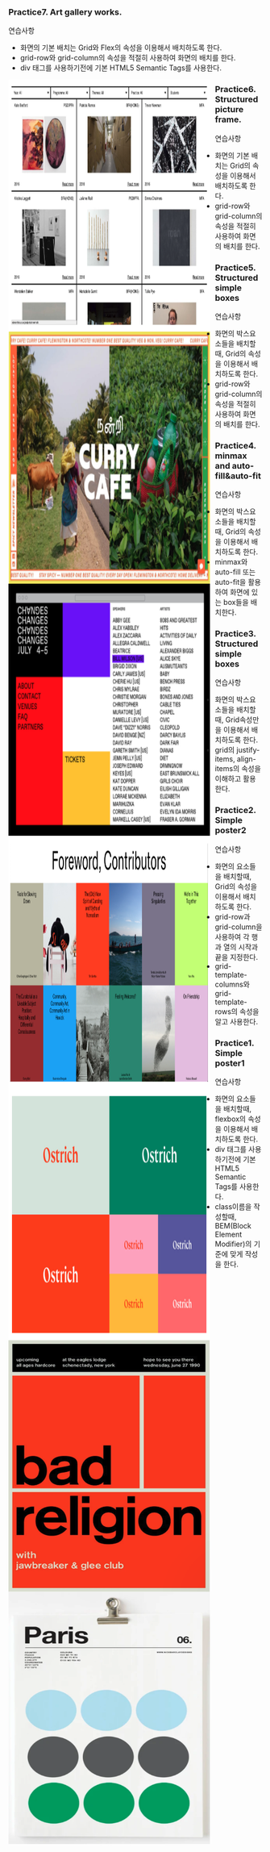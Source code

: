 ### Practice7. Art gallery works.

연습사항

- 화면의 기본 배치는 Grid와 Flex의 속성을 이용해서 배치하도록 한다.
- grid-row와 grid-column의 속성을 적절히 사용하여 화면의 배치를 한다.
- div 태그를 사용하기전에 기본 HTML5 Semantic Tags를 사용한다.

<img src="imgs/practice7.png"
     alt="Markdown Monster icon"
     style="height: 500px; width:400px; float: left; margin-right: 10px;" />

### Practice6. Structured picture frame.

연습사항

- 화면의 기본 배치는 Grid의 속성을 이용해서 배치하도록 한다.
- grid-row와 grid-column의 속성을 적절히 사용하여 화면의 배치를 한다.

<img src="imgs/practice6.png"
     alt="Markdown Monster icon"
     style="height: 500px; width:400px; float: left; margin-right: 10px;" />

### Practice5. Structured simple boxes

연습사항

- 화면의 박스요소들을 배치할때, Grid의 속성을 이용해서 배치하도록 한다.
- grid-row와 grid-column의 속성을 적절히 사용하여 화면의 배치를 한다.

<img src="imgs/practice5.png"
     alt="Markdown Monster icon"
     style="height: 500px; width:400px; float: left; margin-right: 10px;" />

### Practice4. minmax and auto-fill&auto-fit

연습사항

- 화면의 박스요소들을 배치할때, Grid의 속성을 이용해서 배치하도록 한다.
- minmax와 auto-fill 또는 auto-fit을 활용하여 화면에 있는 box들을 배치한다.

<img src="imgs/practice4.png"
     alt="Markdown Monster icon"
     style="height: 500px; width:400px; float: left; margin-right: 10px;" />

### Practice3. Structured simple boxes

연습사항

- 화면의 박스요소들을 배치할때, Grid속성만을 이용해서 배치하도록 한다.
- grid의 justify-items, align-items의 속성을 이해하고 활용한다.

<img src="imgs/practice3.png"
     alt="Markdown Monster icon"
     style="height: 500px; width:400px; float: left; margin-right: 10px;" />

### Practice2. Simple poster2

연습사항

- 화면의 요소들을 배치할때, Grid의 속성을 이용해서 배치하도록 한다.
- grid-row과 grid-column을 사용하여 각 행과 열의 시작과 끝을 지정한다.
- grid-template-columns와 grid-template-rows의 속성을 알고 사용한다.

<img src="imgs/practice2.png"
     alt="Markdown Monster icon"
     style="height: 500px; width:400px; float: left; margin-right: 10px;" />

### Practice1. Simple poster1

연습사항

- 화면의 요소들을 배치할때, flexbox의 속성을 이용해서 배치하도록 한다.
- div 태그를 사용하기전에 기본 HTML5 Semantic Tags를 사용한다.
- class이름을 작성할때, BEM(Block Element Modifier)의 기준에 맞게 작성을 한다.

<img src="imgs/practice1.png"
     alt="Markdown Monster icon"
     style="height: 500px; width:400px; float: left; margin-right: 10px;" />
